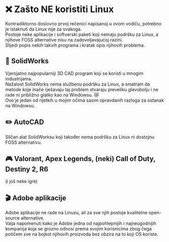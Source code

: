# ❌ Zašto NE koristiti Linux

Kontradiktorno doslovno prvoj rečenici napisanoj u ovom vodiču, potrebno je istaknuti da Linux nije za svakoga.  
Postoje neke aplikacije i softverski paketi koji nemaju podršku za Linux, a njihove FOSS alternative nisu na zadovoljavajućoj razini.  
Slijedi popis nekih takvih programa i kratak opis njihovih problema.
## 🤖 SolidWorks
Vjerojatno najpopularniji 3D CAD program koji se koristi u mnogim industrijama.  
Nažalost SolidWorks nema službenu podršku za Linux, a smatram da metode koje inače rješavaju taj problem stvaraju preveliku glavobolju i ne rade ni približno glatko kao na Windowsu. 😿  
Ovo je jedan od rijetkih u mojim očima sasim opravdanih razloga za ostanak na Windowsu. 
## ✏️ AutoCAD
Sličan alat SolidWorksu koji također nema podršku za Linux ni dostojnu FOSS alternativu.

## 🎮 Valorant, Apex Legends, (neki) Call of Duty, Destiny 2, R6
(i još neke igre)


## 🎬 Adobe aplikacije
Adobe aplikacije ne rade na Linuxu, ali za sve njih postoje kvalitetne open-source alternative.    
Valja napomenuti kako je Adobe jedna od najpohlepnijih i najneugodnijih kompanija koja se grozno odnosi prema svojim korisnicima zbog čega potičem sve na bojkot njihovih proizvoda bez obzira na to koji OS koriste.
